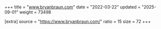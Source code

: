 +++
title = "www.bryanbraun.com"
date = "2022-03-22"
updated = "2025-09-01"
weight = 73498

[extra]
source = "https://www.bryanbraun.com/"
ratio = 15
size = 72
+++
